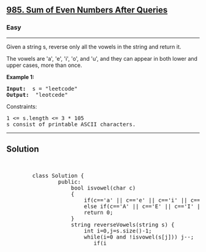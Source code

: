 
<h2><a href="https://leetcode.com/problems/sum-of-even-numbers-after-queries/">985. Sum of Even Numbers After Queries</a></h2>
<h3>Easy</h3>
<hr>
<div><p>
Given a string s, reverse only all the vowels in the string and return it.

The vowels are 'a', 'e', 'i', 'o', and 'u', and they can appear in both lower and upper cases, more than once.

 
</p>


<p><strong>Example 1:</strong></p>
<pre><strong>Input:</strong>  s = "leetcode"
<strong>Output:</strong>  "leotcede"
</pre>

Constraints:
<pre>
1 <= s.length <= 3 * 105
s consist of printable ASCII characters.
</pre>
<hr>
 <h2><strong><b>Solution</b></strong></h2>
 <br>
 <pre>
        class Solution {
                public:
                    bool isvowel(char c)
                    {
                        if(c=='a' || c=='e' || c=='i' || c=='o' || c=='u') return 1;
                        else if(c=='A' || c=='E' || c=='I' || c=='O' || c=='U') return 1;
                        return 0;
                    }
                    string reverseVowels(string s) {
                        int i=0,j=s.size()-1;
                        while(i<j)
                        {
                            while(i<s.size() and !isvowel(s[i])) i++;
                            while(j>=0 and !isvowel(s[j])) j--;
                           if(i<j) {
                               char temp=s[i]; s[i]=s[j]; s[j]=temp;
                           }
                           i++,j--;
                        }
                        return s;
                    }
                };
        
 </pre>

